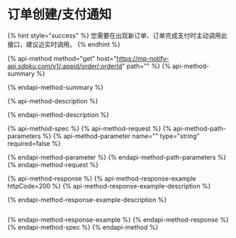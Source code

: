 # 订单创建/支付通知

{% hint style="success" %}
您需要在出现新订单、订单完成支付时主动调用此接口，建议近实时调用。
{% endhint %}

{% api-method method="get" host="https://mp-notify-api.sdpku.com/v1/:appid/order/:orderId" path="" %}
{% api-method-summary %}

{% endapi-method-summary %}

{% api-method-description %}

{% endapi-method-description %}

{% api-method-spec %}
{% api-method-request %}
{% api-method-path-parameters %}
{% api-method-parameter name="" type="string" required=false %}

{% endapi-method-parameter %}
{% endapi-method-path-parameters %}
{% endapi-method-request %}

{% api-method-response %}
{% api-method-response-example httpCode=200 %}
{% api-method-response-example-description %}

{% endapi-method-response-example-description %}

```

```
{% endapi-method-response-example %}
{% endapi-method-response %}
{% endapi-method-spec %}
{% endapi-method %}

